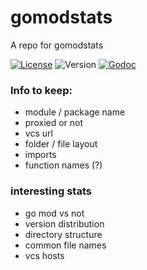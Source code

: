 # gomodstats

A repo for gomodstats

[![License](https://img.shields.io/github/license/seankhliao/gomodstats.svg?style=flat-square)](LICENSE)
![Version](https://img.shields.io/github/v/tag/seankhliao/gomodstats?sort=semver&style=flat-square)
[![Godoc](http://img.shields.io/badge/godoc-reference-blue.svg?style=flat-square)](https://godoc.org/github.com/seankhliao/gomodstats)

### Info to keep:

- module / package name
- proxied or not
- vcs url
- folder / file layout
- imports
- function names (?)

### interesting stats

- go mod vs not
- version distribution
- directory structure
- common file names
- vcs hosts
